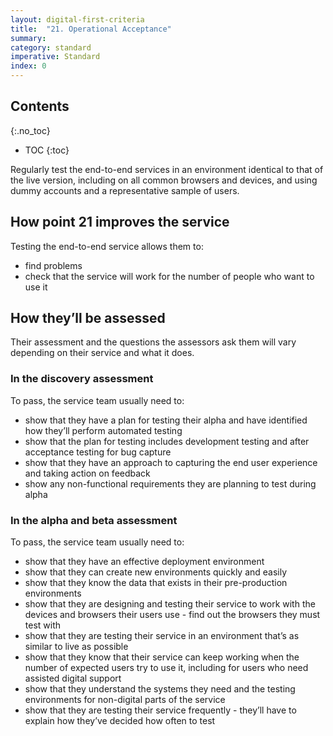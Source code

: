 ```yaml
---
layout: digital-first-criteria
title:  "21. Operational Acceptance"
summary:
category: standard
imperative: Standard
index: 0
---
```


## Contents
{:.no_toc}
* TOC
{:toc}
<!--TOC max3-->

Regularly test the end-to-end services in an environment identical to that of the live version, including on all common browsers and devices, and using dummy accounts and a representative sample of users.

## How point 21 improves the service

Testing the end-to-end service allows them to:

* find problems
* check that the service will work for the number of people who want to use it

## How they’ll be assessed

Their assessment and the questions the assessors ask them will vary depending on their service and what it does.

### In the discovery assessment

To pass, the service team usually need to:

* show that they have a plan for testing their alpha and have identified how they’ll perform automated testing
* show that the plan for testing includes development testing and after acceptance testing for bug capture
* show that they have an approach to capturing the end user experience and taking action on feedback
* show any non-functional requirements they are planning to test during alpha

### In the alpha and beta assessment

To pass, the service team usually need to:

* show that they have an effective deployment environment
* show that they can create new environments quickly and easily
* show that they know the data that exists in their pre-production environments
* show that they are designing and testing their service to work with the devices and browsers their users use - find out the browsers they must test with
* show that they are testing their service in an environment that’s as similar to live as possible
* show that they know that their service can keep working when the number of expected users try to use it, including for users who need assisted digital support
* show that they understand the systems they need and the testing environments for non-digital parts of the service
* show that they are testing their service frequently - they’ll have to explain how they’ve decided how often to test
